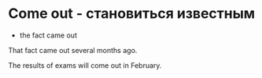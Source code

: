 # Come out - становиться известным




- the fact came out

That fact came out several months ago.

The results of exams will come out in February.
